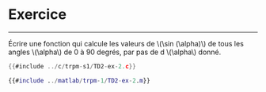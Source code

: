# Exercice
------------

Écrire une fonction qui calcule les valeurs de \\(\sin (\alpha)\\) de tous les angles \\(\alpha\\) de 0 à 90 degrés, par pas de d \\(\alpha\\) donné.

<div class="tabbed-blocks">


```c
{{#include ../c/trpm-s1/TD2-ex-2.c}}
```

```matlab
{{#include ../matlab/trpm-1/TD2-ex-2.m}}
```
</div>
